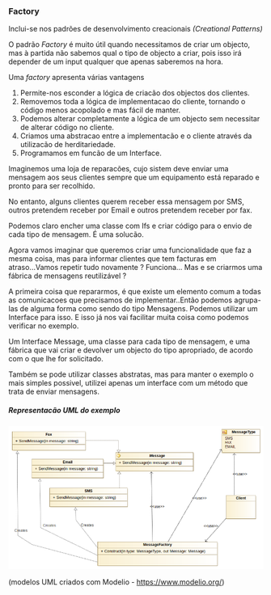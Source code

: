 ### Factory

Inclui-se nos padrões de desenvolvimento creacionais *(Creational Patterns)*

O padrão *Factory* é muito útil quando necessitamos de criar um objecto, mas à partida
não sabemos qual o tipo de objecto a criar, pois isso irá depender de um input
qualquer que apenas saberemos na hora.

Uma *factory* apresenta várias vantagens

1. Permite-nos esconder a lógica de criacão dos objectos dos clientes.
2. Removemos toda a lógica de implementacao do cliente, tornando o código
menos acopolado e mas fácil de manter.
3. Podemos alterar completamente a lógica de um objecto sem necessitar
de alterar código no cliente.
4. Criamos uma abstracao entre a implementacão e o cliente através da utilizacão de
herditariedade.
5. Programamos em funcão de um Interface.

Imaginemos uma loja de reparacões, cujo sistem deve enviar uma mensagem aos seus
clientes sempre que um equipamento está reparado e pronto para ser recolhido.

No entanto, alguns clientes querem receber essa mensagem por SMS, outros pretendem
receber por Email e outros pretendem receber por fax.

Podemos claro encher uma classe com Ifs e criar código para o envio de
cada tipo de mensagem. É uma solucão.

Agora vamos imaginar que queremos criar uma funcionalidade que faz a mesma coisa,
mas para informar clientes que tem facturas em atraso...Vamos repetir tudo novamente ?
Funciona...
Mas e se criarmos uma fábrica de mensagens reutilizável ?

A primeira coisa que repararmos, é que existe um elemento comum a todas as comunicacoes
que precisamos de implementar..Então podemos agrupa-las de alguma forma como sendo do
tipo Mensagens. Podemos utilizar um Interface para isso.
E isso já nos vai facilitar muita coisa como podemos verificar no exemplo.

Um Interface Message, uma classe para cada tipo de mensagem, e uma fábrica que vai
criar e devolver um objecto do tipo apropriado, de acordo com o que lhe for solicitado.

Também se pode utilizar classes abstratas, mas para manter o exemplo o mais simples
possivel, utilizei apenas um interface com um método que trata de enviar mensagens.

##### Representacão UML do exemplo

![uml-FactoryPattern](FactoryPattern.png)

(modelos UML criados com Modelio - https://www.modelio.org/)